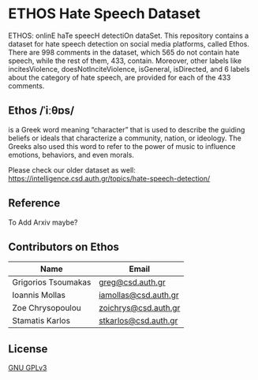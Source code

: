 # ETHOS Hate Speech Dataset
ETHOS: onlinE haTe speecH detectiOn dataSet. This repository contains a dataset for hate speech detection on social media platforms, called Ethos. There are 998 comments in the dataset, which 565 do not contain hate speech, while the rest of them, 433, contain. Moreover, other labels like incitesViolence, doesNotInciteViolence, isGeneral, isDirected, and 6 labels about the category of hate speech, are provided for each of the 433 comments.

## Ethos /ˈiːθɒs/ 
is a Greek word meaning “character” that is used to describe the guiding beliefs or ideals that characterize a community, nation, or ideology. The Greeks also used this word to refer to the power of music to influence emotions, behaviors, and even morals.

Please check our older dataset as well: https://intelligence.csd.auth.gr/topics/hate-speech-detection/

## Reference
To Add Arxiv maybe?

## Contributors on Ethos
Name | Email
--- | ---
Grigorios Tsoumakas | greg@csd.auth.gr
Ioannis Mollas | iamollas@csd.auth.gr
Zoe Chrysopoulou | zoichrys@csd.auth.gr
Stamatis Karlos | stkarlos@csd.auth.gr

## License
[GNU GPLv3](https://choosealicense.com/licenses/gpl-3.0/)

